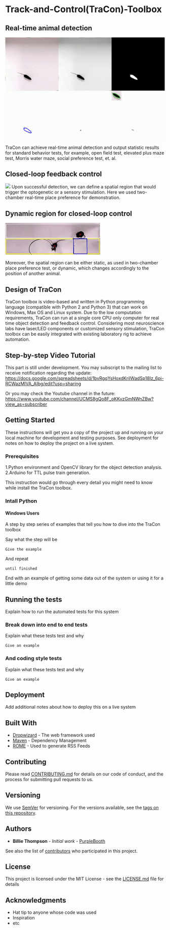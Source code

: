 # Track-and-Control(TraCon)-Toolbox
## Real-time animal detection
![](Gif_folder/demo_1.gif)
TraCon can achieve real-time animal detection and output statistic results for standard behavior tests, for example, open field test, elevated plus maze test, Morris water maze, social preference test, et. al.

## Closed-loop feedback control
![](Gif_folder/Demo_closedLoop.gif)
Upon successful detection, we can define a spatial region that would trigger the optogenetic or a sensory stimulation. Here we used two-chamber real-time place preference for demonstration.

## Dynamic region for closed-loop control
![](Gif_folder/demo_social.gif)

Moreover, the spatial region can be either static, as used in two-chamber place preference test, or dynamic, which changes accordingly to the position of another animal.    

## Design of TraCon

TraCon toolbox is video-based and written in Python programming language (compatible with Python 2 and Python 3) that can work on Windows, Max OS and Linux system. Due to the low computation requirements, TraCon can run at a single core CPU only computer for real time object detection and feedback control. Considering most neuroscience labs have laser/LED components or customized sensory stimulation, TraCon toolbox can be easily integrated with existing laboratory rig to achieve automation. 


## Step-by-step Video Tutorial
This part is still under development. You may subscript to the mailing list to receive notification regarding the update:
https://docs.google.com/spreadsheets/d/1bvRgqYsHoxdKriIWadSp18Iz_6pi-RCWazMIVA_AIbg/edit?usp=sharing

Or you may check the Youtube channel in the future:
https://www.youtube.com/channel/UCMS8gQo8F_oKKvzGmNWnZBw?view_as=subscriber


## Getting Started

These instructions will get you a copy of the project up and running on your local machine for development and testing purposes. See deployment for notes on how to deploy the project on a live system.

### Prerequisites

1.Python environment and OpenCV library for the object detection analysis.
2.Arduino for TTL pulse train generation.

This instruction would go through every detail you might need to know while install the TraCon toolbox.


### Intall Python

#### Windows Users
A step by step series of examples that tell you how to dive into the TraCon toolbox

Say what the step will be

```
Give the example
```

And repeat

```
until finished
```

End with an example of getting some data out of the system or using it for a little demo

## Running the tests

Explain how to run the automated tests for this system

### Break down into end to end tests

Explain what these tests test and why

```
Give an example
```

### And coding style tests

Explain what these tests test and why

```
Give an example
```

## Deployment

Add additional notes about how to deploy this on a live system

## Built With

* [Dropwizard](http://www.dropwizard.io/1.0.2/docs/) - The web framework used
* [Maven](https://maven.apache.org/) - Dependency Management
* [ROME](https://rometools.github.io/rome/) - Used to generate RSS Feeds

## Contributing

Please read [CONTRIBUTING.md](https://gist.github.com/PurpleBooth/b24679402957c63ec426) for details on our code of conduct, and the process for submitting pull requests to us.

## Versioning

We use [SemVer](http://semver.org/) for versioning. For the versions available, see the [tags on this repository](https://github.com/your/project/tags). 

## Authors

* **Billie Thompson** - *Initial work* - [PurpleBooth](https://github.com/PurpleBooth)

See also the list of [contributors](https://github.com/your/project/contributors) who participated in this project.

## License

This project is licensed under the MIT License - see the [LICENSE.md](LICENSE.md) file for details

## Acknowledgments

* Hat tip to anyone whose code was used
* Inspiration
* etc
